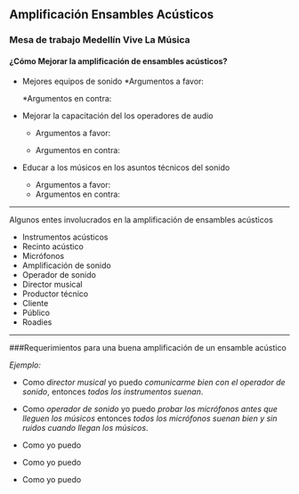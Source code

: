 ## Amplificación Ensambles Acústicos

### Mesa de trabajo Medellín Vive La Música

#### ¿Cómo Mejorar la amplificación de ensambles acústicos?

* Mejores equipos de sonido
  *Argumentos a favor:



  *Argumentos en contra:


* Mejorar la capacitación del los operadores de audio
  * Argumentos a favor:



  * Argumentos en contra:


* Educar a los músicos en los asuntos técnicos del sonido
  * Argumentos a favor:
  * Argumentos en contra:


---
Algunos entes involucrados en la amplificación de ensambles acústicos
* Instrumentos acústicos
* Recinto acústico
* Micrófonos
* Amplificación de sonido
* Operador de sonido
* Director musical
* Productor técnico
* Cliente
* Público
* Roadies

---
###Requerimientos para una buena amplificación de un ensamble acústico


*Ejemplo:*
* Como  _director musical_ yo puedo _comunicarme bien con el operador de sonido_, entonces _todos los instrumentos suenan_.

* Como _operador de sonido_ yo puedo _probar los micrófonos antes que lleguen los músicos_ entonces _todos los micrófonos suenan bien y sin ruidos cuando llegan los músicos_.

* Como                yo puedo




* Como                yo puedo



* Como                yo puedo 
        
